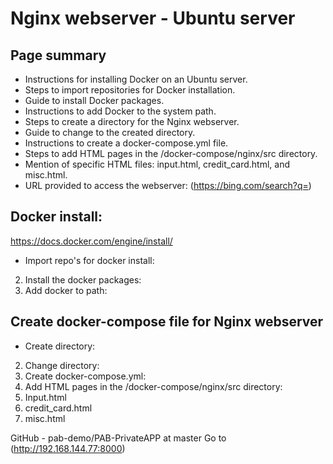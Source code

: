 # Nginx webserver - Ubuntu server

## Page summary
* Instructions for installing Docker on an Ubuntu server.
* Steps to import repositories for Docker installation.
* Guide to install Docker packages.
* Instructions to add Docker to the system path.
* Steps to create a directory for the Nginx webserver.
* Guide to change to the created directory.
* Instructions to create a docker-compose.yml file.
* Steps to add HTML pages in the /docker-compose/nginx/src directory.
* Mention of specific HTML files: input.html, credit_card.html, and misc.html.
* URL provided to access the webserver: (https://bing.com/search?q=)

## Docker install:
https://docs.docker.com/engine/install/
* Import repo's for docker install:
2. Install the docker packages:
3. Add docker to path:

## Create docker-compose file for Nginx webserver

* Create directory:
2. Change directory:
3. Create docker-compose.yml:
4. Add HTML pages in the /docker-compose/nginx/src directory:
5. Input.html
6. credit_card.html
7. misc.html

GitHub - pab-demo/PAB-PrivateAPP at master
Go to (http://192.168.144.77:8000)


